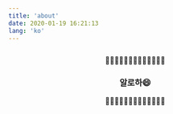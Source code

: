 ```yaml
---
title: 'about'
date: 2020-01-19 16:21:13
lang: 'ko'
---
```


<div align="center">

```

```

🥀🥀🥀🥀🥀🥀🥀🥀🥀🥀🥀🥀🥀

### 알로하😄

🥀🥀🥀🥀🥀🥀🥀🥀🥀🥀🥀🥀🥀

```

```

<!-- _Thank you for reading my resume. If you want to contact me, Please send me an email._ -->
</div>
